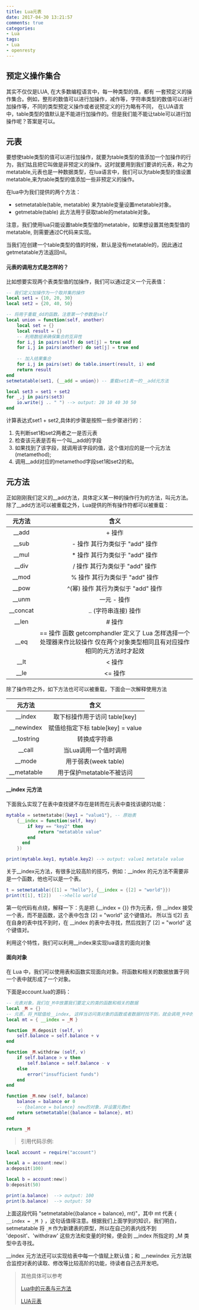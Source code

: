 ```yaml
---
title: Lua元表
date: 2017-04-30 13:21:57
comments: true
categories:
- Lua
tags:
- Lua
- openresty
---
```




## 预定义操作集合

其实不仅仅是LUA, 在大多数编程语言中，每一种类型的值，都有 一套预定义的操作集合。例如，整形的数值可以进行加操作，减作等，字符串类型的数值可以进行加操作等，不同的类型预定义操作或者说预定义的行为略有不同， 在LUA语言中，table类型的值默认是不能进行加操作的。但是我们能不能让table可以进行加操作呢？答案是可以。

## 元表

要想使table类型的值可以进行加操作，就要为table类型的值添加一个加操作的行为，我们姑且把它叫做是非预定义的操作。这时就要用到我们要讲的元表，称之为metatable,元表也是一种数据类型，在lua语言中，我们可以为table类型的值设置metatable,来为table类型的值添加一些非预定义的操作。

在lua中为我们提供的两个方法：

- setmetatable(table, metatable) 来为table变量设置metatable对象。
- getmetable(table) 此方法用于获取table的metatable对象。

注意，我们使用lua只能设置table类型值的metatable，如果想设置其他类型值的metatable, 则需要通过C代码来实现。

当我们在创建一个table类型的值的时候，默认是没有metatable的，因此通过getmetatable方法返回nil。

#### 元表的调用方式是怎样的？

比如想要实现两个表类型值的加操作，我们可以通过定义一个元表值：

```lua
-- 我们定义加操作为一个取并集的操作
local set1 = {10, 20, 30}
local set2 = {20, 40, 50}

-- 将用于重载_dd的函数。注意第一个参数是self
local union = function(self, another)
    local set = {}
    local result = {}
    -- 利用数组来确保集合的互异性
  	for i,j in pairs(self) do set[j] = true end
    for i,j in pairs(another) do set[j] = true end
    
    -- 加入结果集合
    for i,j in pairs(set) do table.insert(result, i) end
    return result
end
setmetatable(set1, {__add = union}) -- 重载set1表一的__add元方法

local set3 = set1 + set2
for _,j in pairs(set3)
	io.write(j .. " ") --> output: 20 10 40 30 50
end

```

计算表达式set1 + set2,具体的步骤是按照一些步骤进行的：

1. 先判断set1和set2两者之一是否元表
2. 检查该元表是否有一个叫__add的字段
3. 如果找到了该字段，就调用该字段的值，这个值对应的是一个元方法(metamethod);
4. 调用__add对应的metamethod字段set1和set2的和。

## 元方法

正如刚刚我们定义的__add方法，具体定义某一种的操作行为的方法，叫元方法。除了__add方法可以被重载之外，Lua提供的所有操作符都可以被重载：

|   元方法    |                    含义                    |
| :------: | :--------------------------------------: |
|  __add   |                   + 操作                   |
|  __sub   |           - 操作 其行为类似于 "add" 操作           |
|  __mul   |           * 操作 其行为类似于 "add" 操作           |
|  __div   |           / 操作 其行为类似于 "add" 操作           |
|  __mod   |           % 操作 其行为类似于 "add" 操作           |
|  __pow   |         ^(幂) 操作 其行为类似于 "add" 操作          |
|  __unm   |                 一元 - 操作                  |
| __concat |              .. (字符串连接) 操作               |
|  __len   |                  \# 操作                   |
|   __eq   | == 操作 函数 getcomphandler 定义了 Lua 怎样选择一个处理器来作比较操作 仅在两个对象类型相同且有对应操作相同的元方法时才起效 |
|   __lt   |                   < 操作                   |
|   __le   |                  <= 操作                   |

除了操作符之外，如下方法也可可以被重载，下面会一次解释使用方法

|     元方法     |             含义             |
| :---------: | :------------------------: |
|   __index   |    取下标操作用于访问 table[key]    |
| __newindex  | 赋值给指定下标 table[key] = value |
| __tostring  |           转换成字符串           |
|   __call    |        当Lua调用一个值时调用        |
|   __mode    |     用于弱表(week  table)      |
| __metatable |     用于保护metatable不被访问      |



#### __index 元方法

下面我么实现了在表中查找键不存在是转而在元表中查找该键的功能：

```lua
mytable = setmetatabe({key1 = "value1"}, -- 原始表
	{__index = function(self, key)
    	if key == "key2" then
        	return "metatable value"
        end
      end
    })

print(mytable.key1, mytable.key2) --> output: value1 metatale value
```

关于_\_index元方法，有很多比较高阶的技巧，例如：__index 的元方法不需要非是一个函数，他也可以是一个表。

```lua
t = setmetatable({[1] = "hello"}, {__index = {[2] = "world"}})
print(t[1], t[2])   -->hello world
```

第一句代码有点绕，解释一下：先是把 {\_\_index = {}} 作为元表，但 _\_index 接受一个表，而不是函数，这个表中包含 [2] = "world" 这个键值对。 所以当 t[2] 去在自身的表中找不到时，在 _\_index 的表中去寻找，然后找到了 [2] = "world" 这个键值对。

利用这个特性，我们可以利用__index来实现lua语言的面向对象

#### 面向对象

在 Lua 中，我们可以使用表和函数实现面向对象。将函数和相关的数据放置于同一个表中就形成了一个对象。

下面是account.lua的源码：

```lua
-- 元表对象，我们在_M中放置我们要定义的类的函数和相关的数据
local _M = {}
-- 元表，将_M赋值给__index, 这样当访问类对象的函数或者数据时找不到，就会调用_M中的
local mt = { __index = _M }

function _M.deposit (self, v)
    self.balance = self.balance + v
end

function _M.withdraw (self, v)
    if self.balance > v then
        self.balance = self.balance - v
    else
        error("insufficient funds")
    end
end

function _M.new (self, balance)
    balance = balance or 0
  	-- {balance = balance} new的对象，并设置元表mt
    return setmetatable({balance = balance}, mt)
end

return _M
```

> 引用代码示例:

```lua
local account = require("account")

local a = account:new()
a:deposit(100)

local b = account:new()
b:deposit(50)

print(a.balance)  --> output: 100
print(b.balance)  --> output: 50
```

上面这段代码 "setmetatable({balance = balance}, mt)"，其中 mt 代表 `{ __index = _M }` ，这句话值得注意。根据我们上面学到的知识，我们明白，setmetatable 将 `_M` 作为新建表的原型，所以在自己的表内找不到 'deposit'、'withdraw' 这些方法和变量的时候，便会到 __index 所指定的 _M 类型中去寻找。

_\_index 元方法还可以实现给表中每一个值赋上默认值；和 __newindex 元方法联合监控对表的读取、修改等比较高阶的功能，待读者自己去开发吧。



> 其他具体可以参考
>
> [Lua中的元表与元方法](http://www.jellythink.com/archives/511)
>
> [LUA元表](https://moonbingbing.gitbooks.io/openresty-best-practices/content/lua/metatable.html)

